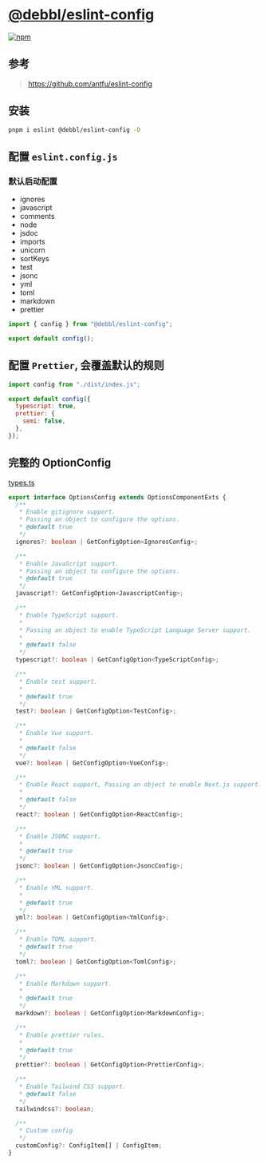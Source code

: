 # [@debbl/eslint-config](https://github.com/Debbl/eslint-config)

[![npm](https://img.shields.io/npm/v/@debbl/eslint-config?label=@debbl/eslint-config&color=444&logo=npm)](https://npmjs.com/package/@debbl/eslint-config)

## 参考

> https://github.com/antfu/eslint-config

## 安装

```bash
pnpm i eslint @debbl/eslint-config -D
```

## 配置 `eslint.config.js`

### 默认启动配置

- ignores
- javascript
- comments
- node
- jsdoc
- imports
- unicorn
- sortKeys
- test
- jsonc
- yml
- toml
- markdown
- prettier

```js
import { config } from "@debbl/eslint-config";

export default config();
```

## 配置 `Prettier`, 会覆盖默认的规则

```js
import config from "./dist/index.js";

export default config({
  typescript: true,
  prettier: {
    semi: false,
  },
});
```

## 完整的 OptionConfig

[types.ts](./src/types.ts#L70)

```ts
export interface OptionsConfig extends OptionsComponentExts {
  /**
   * Enable gitignore support.
   * Passing an object to configure the options.
   * @default true
   */
  ignores?: boolean | GetConfigOption<IgnoresConfig>;

  /**
   * Enable JavaScript support.
   * Passing an object to configure the options.
   * @default true
   */
  javascript?: GetConfigOption<JavascriptConfig>;

  /**
   * Enable TypeScript support.
   *
   * Passing an object to enable TypeScript Language Server support.
   *
   * @default false
   */
  typescript?: boolean | GetConfigOption<TypeScriptConfig>;

  /**
   * Enable test support.
   *
   * @default true
   */
  test?: boolean | GetConfigOption<TestConfig>;

  /**
   * Enable Vue support.
   *
   * @default false
   */
  vue?: boolean | GetConfigOption<VueConfig>;

  /**
   * Enable React support, Passing an object to enable Next.js support.
   *
   * @default false
   */
  react?: boolean | GetConfigOption<ReactConfig>;

  /**
   * Enable JSONC support.
   *
   * @default true
   */
  jsonc?: boolean | GetConfigOption<JsoncConfig>;

  /**
   * Enable YML support.
   *
   * @default true
   */
  yml?: boolean | GetConfigOption<YmlConfig>;

  /**
   * Enable TOML support.
   * @default true
   */
  toml?: boolean | GetConfigOption<TomlConfig>;

  /**
   * Enable Markdown support.
   *
   * @default true
   */
  markdown?: boolean | GetConfigOption<MarkdownConfig>;

  /**
   * Enable prettier rules.
   *
   * @default true
   */
  prettier?: boolean | GetConfigOption<PrettierConfig>;

  /**
   * Enable Tailwind CSS support.
   * @default false
   */
  tailwindcss?: boolean;

  /**
   * Custom config
   */
  customConfig?: ConfigItem[] | ConfigItem;
}
```
